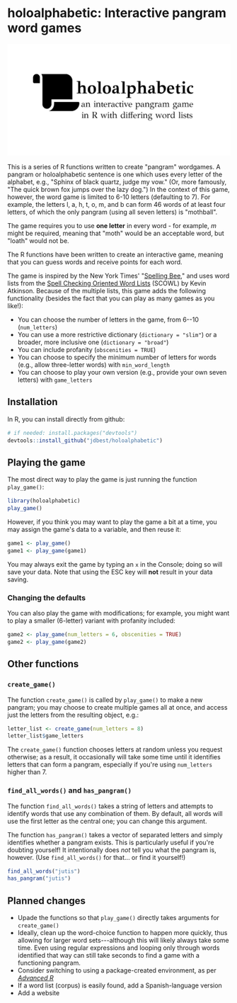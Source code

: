 # holoalphabetic: Interactive pangram word games

![](man/figures/logo.png)

This is a series of R functions written to create "pangram" wordgames. A pangram or holoalphabetic sentence is one which uses every letter of the alphabet, e.g., "Sphinx of black quartz, judge my vow." (Or, more famously, "The quick brown fox jumps over the lazy dog.") In the context of this game, however, the word game is limited to 6-10 letters (defaulting to 7). For example, the letters l, a, h, t, o, m, and b can form 46 words of at least four letters, of which the only pangram (using all seven letters) is "mothball".

The game requires you to use **one letter** in every word - for example, *m* might be required, meaning that "moth" would be an acceptable word, but "loath" would not be.

The R functions have been written to create an interactive game, meaning that you can guess words and receive points for each word.

The game is inspired by the New York Times' "[Spelling Bee](https://www.nytimes.com/puzzles/spelling-bee)," and uses word lists from the [Spell Checking Oriented Word Lists](http://wordlist.aspell.net/scowl-readme) (SCOWL) by Kevin Atkinson. Because of the multiple lists, this game adds the following functionality (besides the fact that you can play as many games as you like!):

* You can choose the number of letters in the game, from 6--10 (`num_letters`)
* You can use a more restrictive dictionary (`dictionary = "slim"`) or a broader, more inclusive one (`dictionary = "broad"`)
* You can include profanity (`obscenities = TRUE`)
* You can choose to specify the minimum number of letters for words (e.g., allow three-letter words) with `min_word_length`
* You can choose to play your own version (e.g., provide your own seven letters) with `game_letters`

## Installation

In R, you can install directly from github:

``` r
# if needed: install.packages("devtools")
devtools::install_github("jdbest/holoalphabetic")
```

## Playing the game

The most direct way to play the game is just running the function `play_game()`:

``` r
library(holoalphabetic)
play_game()
```

However, if you think you may want to play the game a bit at a time, you may assign the game's data to a variable, and then reuse it:

``` r
game1 <- play_game()
game1 <- play_game(game1)
```

You may always exit the game by typing an `x` in the Console; doing so will save your data. Note that using the ESC key will **not** result in your data saving. 

### Changing the defaults

You can also play the game with modifications; for example, you might want to play a smaller (6-letter) variant with profanity included:

``` r
game2 <- play_game(num_letters = 6, obscenities = TRUE)
game2 <- play_game(game2)
```

## Other functions

### `create_game()`

The function `create_game()` is called by `play_game()` to make a new pangram; you may choose to create multiple games all at once, and access just the letters from the resulting object, e.g.:

``` r
letter_list <- create_game(num_letters = 8)
letter_list$game_letters
```

The `create_game()` function chooses letters at random unless you request otherwise; as a result, it occasionally will take some time until it identifies letters that can form a pangram, especially if you're using `num_letters` higher than 7.

### `find_all_words()` and `has_pangram()`

The function `find_all_words()` takes a string of letters and attempts to identify words that use any combination of them. By default, all words will use the first letter as the central one; you can change this argument. 

The function `has_pangram()` takes a vector of separated letters and simply identifies whether a pangram exists. This is particularly useful if you're doubting yourself! It intentionally does *not* tell you what the pangram is, however. (Use `find_all_words()` for that... or find it yourself!)

``` r
find_all_words("jutis")
has_pangram("jutis")
```

## Planned changes

* Upade the functions so that `play_game()` directly takes arguments for `create_game()`
* Ideally, clean up the word-choice function to happen more quickly, thus allowing for larger word sets---although this will likely always take some time. Even using regular expressions and looping only through words identified that way can still take seconds to find a game with a functioning pangram.
* Consider switching to using a package-created environment, as per *[Advanced R](https://adv-r.hadley.nz/environments.html#explicit-envs)*
* If a word list (corpus) is easily found, add a Spanish-language version
* Add a website
